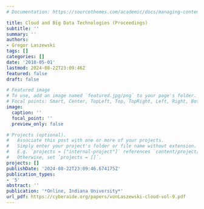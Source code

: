 ```yaml
---
# Documentation: https://sourcethemes.com/academic/docs/managing-content/

title: Cloud and Big Data Technologies (Proceedings)
subtitle: ''
summary: ''
authors:
- Gregor Laszewski
tags: []
categories: []
date: '2018-05-01'
lastmod: 2024-08-22T23:09:46Z
featured: false
draft: false

# Featured image
# To use, add an image named `featured.jpg/png` to your page's folder.
# Focal points: Smart, Center, TopLeft, Top, TopRight, Left, Right, BottomLeft, Bottom, BottomRight.
image:
  caption: ''
  focal_point: ''
  preview_only: false

# Projects (optional).
#   Associate this post with one or more of your projects.
#   Simply enter your project's folder or file name without extension.
#   E.g. `projects = ["internal-project"]` references `content/project/deep-learning/index.md`.
#   Otherwise, set `projects = []`.
projects: []
publishDate: '2024-08-22T23:09:46.674175Z'
publication_types:
- '5'
abstract: ''
publication: '*Online, Indiana University*'
url_pdf: https://cyberaide.org/papers/vonLaszewski-cloud-vol-9.pdf
---
```

